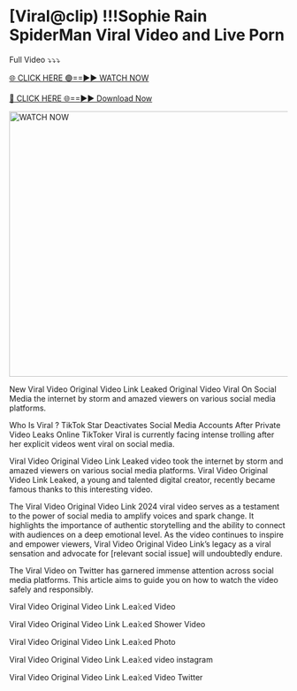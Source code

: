 # [Viral@clip) !!!Sophie Rain SpiderMan Viral Video and Live Porn
Full Video ⤵️⤵️⤵️

[🌐 CLICK HERE 🟢==►► WATCH NOW](https://t.co/jh5BJBturj)

[🔴 CLICK HERE 🌐==►► Download Now](https://t.co/jh5BJBturj)
<p><a rel="nofollow" title="WATCH NOW" href="https://t.co/jh5BJBturj"><img border="Sophie+Rain+Spidermanno" height="480" width="720" title="WATCH NOW" alt="WATCH NOW" src="https://i.imgur.com/5OxX1IH.jpg"></a></p>

New Viral   Video Original Video Link Leaked Original Video Viral On Social Media the internet by storm and amazed viewers on various social media platforms.

Who Is Viral  ? TikTok Star Deactivates Social Media Accounts After Private Video Leaks Online TikToker Viral   is currently facing intense trolling after her explicit videos went viral on social media.

Viral   Video Original Video Link Leaked video took the internet by storm and amazed viewers on various social media platforms. Viral   Video Original Video Link Leaked, a young and talented digital creator, recently became famous thanks to this interesting video.

The Viral   Video Original Video Link 2024 viral video serves as a testament to the power of social media to amplify voices and spark change. It highlights the importance of authentic storytelling and the ability to connect with audiences on a deep emotional level. As the video continues to inspire and empower viewers, Viral   Video Original Video Link’s legacy as a viral sensation and advocate for [relevant social issue] will undoubtedly endure.

The Viral   Video on Twitter has garnered immense attention across social media platforms. This article aims to guide you on how to watch the video safely and responsibly.

Viral   Video Original Video Link L.ea𝚔ed Video

Viral   Video Original Video Link L.ea𝚔ed Shower Video

Viral   Video Original Video Link L.ea𝚔ed Photo

Viral   Video Original Video Link L.ea𝚔ed video instagram

Viral   Video Original Video Link L.ea𝚔ed Video Twitter
